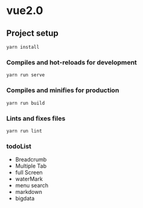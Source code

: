 # vue2.0

## Project setup
```
yarn install
```

### Compiles and hot-reloads for development
```
yarn run serve
```

### Compiles and minifies for production
```
yarn run build
```

### Lints and fixes files
```
yarn run lint
```

### todoList
- Breadcrumb
- Multiple Tab
- full Screen
- waterMark
- menu search
- markdown
- bigdata
